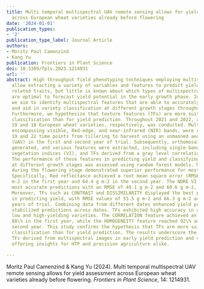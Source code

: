 ```yaml
---
title: Multi temporal multispectral UAV remote sensing allows for yield assessment
  across European wheat varieties already before flowering
date: '2024-01-01'
publication_types:
- '2'
publication_type_label: Journal Article
authors:
- Moritz Paul Camenzind
- Kang Yu
publication: Frontiers in Plant Science
doi: 10.3389/fpls.2023.1214931
url: ''
abstract: High throughput field phenotyping techniques employing multispectral cameras
  allow extracting a variety of variables and features to predict yield and yield
  related traits, but little is known about which types of multispectral features
  are optimal to forecast yield potential in the early growth phase. In this study,
  we aim to identify multispectral features that are able to accurately predict yield
  and aid in variety classification at different growth stages throughout the season.
  Furthermore, we hypothesize that texture features (TFs) are more suitable for variety
  classification than for yield prediction. Throughout 2021 and 2022, a trial involving
  19 and 18 European wheat varieties, respectively, was conducted. Multispectral images,
  encompassing visible, Red-edge, and near-infrared (NIR) bands, were captured at
  19 and 22 time points from tillering to harvest using an unmanned aerial vehicle
  (UAV) in the first and second year of trial. Subsequently, orthomosaic images were
  generated, and various features were extracted, including single-band reflectances,
  vegetation indices (VI), and TFs derived from a gray level correlation matrix (GLCM).
  The performance of these features in predicting yield and classifying varieties
  at different growth stages was assessed using random forest models. Measurements
  during the flowering stage demonstrated superior performance for most features.
  Specifically, Red reflectance achieved a root mean square error (RMSE) of 52.4 g
  m-2 in the first year and 64.4 g m-2 in the second year. The NDRE VI yielded the
  most accurate predictions with an RMSE of 49.1 g m-2 and 60.6 g m-2, respectively.
  Moreover, TFs such as CONTRAST and DISSIMILARITY displayed the best performance
  in predicting yield, with RMSE values of 55.5 g m-2 and 66.3 g m-2 across the two
  years of trial. Combining data from different dates enhanced yield prediction and
  stabilized predictions across dates. TFs exhibited high accuracy in classifying
  low and high-yielding varieties. The CORRELATION feature achieved an accuracy of
  88\% in the first year, while the HOMOGENEITY feature reached 92\% accuracy in the
  second year. This study confirms the hypothesis that TFs are more suitable for variety
  classification than for yield prediction. The results underscore the potential of
  TFs derived from multispectral images in early yield prediction and varietal classification,
  offering insights for HTP and precision agriculture alike.

---
```


Moritz Paul Camenzind & Kang Yu (2024). Multi temporal multispectral UAV remote sensing allows for yield assessment across European wheat varieties already before flowering. *Frontiers in Plant Science*, 14: 1214931.
